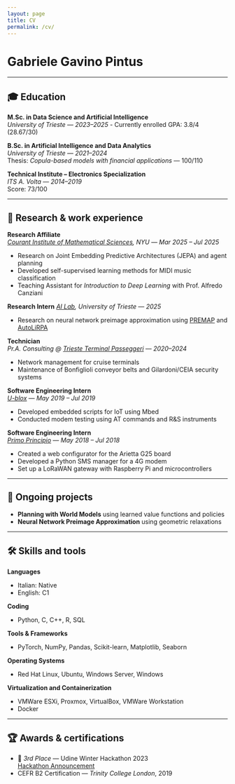 ```yaml
---
layout: page
title: CV
permalink: /cv/
---
```


# Gabriele Gavino Pintus

---

## 🎓 Education

**M.Sc. in Data Science and Artificial Intelligence**  
*University of Trieste* — *2023–2025*  - Currently enrolled
GPA: 3.8/4 (28.67/30)

**B.Sc. in Artificial Intelligence and Data Analytics**  
*University of Trieste* — *2021–2024*  
Thesis: *Copula-based models with financial applications* — 100/110

**Technical Institute – Electronics Specialization**  
*ITS A. Volta* — *2014–2019*  
Score: 73/100

---

## 🧠 Research & work experience

**Research Affiliate**  
*[Courant Institute of Mathematical Sciences](https://cims.nyu.edu/), NYU* — *Mar 2025 – Jul 2025*  
- Research on Joint Embedding Predictive Architectures (JEPA) and agent planning  
- Developed self-supervised learning methods for MIDI music classification
- Teaching Assistant for *Introduction to Deep Learning* with Prof. Alfredo Canziani

**Research Intern**
*[AI Lab](https://ai-lab.units.it/), University of Trieste* — *2025*
- Research on neural network preimage approximation using [PREMAP](https://arxiv.org/abs/2408.09262) and [AutoLiRPA](https://arxiv.org/abs/2002.12920)

**Technician**  
*Pr.A. Consulting @ [Trieste Terminal Passeggeri](https://www.triesteterminal.it/)* — *2020–2024*  
- Network management for cruise terminals  
- Maintenance of Bonfiglioli conveyor belts and Gilardoni/CEIA security systems

**Software Engineering Intern**  
*[U-blox](https://www.u-blox.com/)* — *May 2019 – Jul 2019*  
- Developed embedded scripts for IoT using Mbed  
- Conducted modem testing using AT commands and R&S instruments

**Software Engineering Intern**  
*[Primo Principio](https://www.primoprincipio.it/)* — *May 2018 – Jul 2018*  
- Created a web configurator for the Arietta G25 board  
- Developed a Python SMS manager for a 4G modem  
- Set up a LoRaWAN gateway with Raspberry Pi and microcontrollers

---

## 🧪 Ongoing projects

- **Planning with World Models** using learned value functions and policies  
- **Neural Network Preimage Approximation** using geometric relaxations  

---

## 🛠 Skills and tools

**Languages**  
- Italian: Native  
- English: C1

**Coding**
- Python, C, C++, R, SQL

**Tools & Frameworks**
- PyTorch, NumPy, Pandas, Scikit-learn, Matplotlib, Seaborn

**Operating Systems**
- Red Hat Linux, Ubuntu, Windows Server, Windows

**Virtualization and Containerization**
- VMWare ESXi, Proxmox, VirtualBox, VMWare Workstation
- Docker

---

## 🏆 Awards & certifications

- 🥉 *3rd Place* — Udine Winter Hackathon 2023  
  [Hackathon Announcement](https://qui.uniud.it/ateneo/winter-hackathon-connect-per-promuovere-la-collaborazione-universita-imprese-alluniud-lab-village/)
- CEFR B2 Certification — *Trinity College London*, 2019

